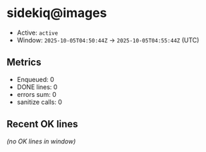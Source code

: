 # sidekiq@images

- Active: `active`
- Window: `2025-10-05T04:50:44Z` → `2025-10-05T04:55:44Z` (UTC)

## Metrics
- Enqueued: 0
- DONE lines: 0
- errors sum: 0
- sanitize calls: 0

## Recent OK lines
_(no OK lines in window)_

